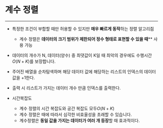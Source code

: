 # 계수 정렬

---

- 특정한 조건이 부합할 때만 허용할 수 있지만 **매우 빠르게 동작**하는 정렬 알고리즴
  - 계수 정렬은 **데이터의 크기 범위가 제한되어 정수 형태로 표현할 수 있을 때**** 사용 가능
  
- 데이터의 개수가 N, 데이터(양수) 중 최댓값이 K일 때 최악의 경우에도 수행시간 $O(N+K)$를 보장합니다.

- 주어진 배열을 순차탐색하며 해당 데이터 값에 해당하는 리스트의 인덱스의 데이터 값을 +1한다.

- 출력 시 리스트가 가지는 데이터 개수 만큼 인덱스를 출력한다.

- 시간복잡도

  - 계수 정렬의 시간 복잡도와 공간 복잡도 모두$O(N+K)$
  - 계수 정렬은 때에 따라서 심각한 비효울성을 초래할 수 있습니다.
  - 계수정렬은 **동일 값을 가지는 데이터가 여러 개 등장**할 때 효과적이다.

  